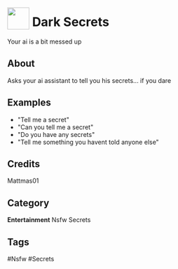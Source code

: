 # <img src="https://raw.githack.com/FortAwesome/Font-Awesome/master/svgs/solid/skull.svg" card_color="#222222" width="50" height="50" style="vertical-align:bottom"/> Dark Secrets
Your ai is a bit messed up

## About
Asks your ai assistant to tell you his secrets... if you dare

## Examples
* "Tell me a secret"
* "Can you tell me a secret"
* "Do you have any secrets"
* "Tell me something you havent told anyone else"

## Credits
Mattmas01

## Category
**Entertainment**
Nsfw
Secrets

## Tags
#Nsfw
#Secrets

